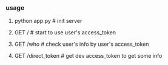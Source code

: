### usage

1. python app.py # init server
1. GET / # start to use user's access_token
1. GET /who # check user's info by user's access_token

1. GET /direct_token # get dev access_token to get some info
